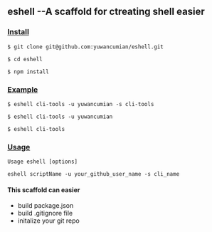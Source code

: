 ## eshell --A scaffold for ctreating shell easier

### [Install](https://github.com/yuwancumain/eshell#install)

`$ git clone git@github.com:yuwancumian/eshell.git`

`$ cd eshell`

`$ npm install`

### [Example](https://github.com/yuwancumain/eshell#)

`$ eshell cli-tools -u yuwancumian -s cli-tools `

`$ eshell cli-tools -u yuwancumian`

`$ eshell cli-tools`

### [Usage](https://github.com/yuwancumain/eshell#install)

```Usage eshell [options]```	

`eshell scriptName -u your_github_user_name -s cli_name`

#### This scaffold can easier 

-   build  package.json
-   build  .gitignore file 
-   initalize your git repo



